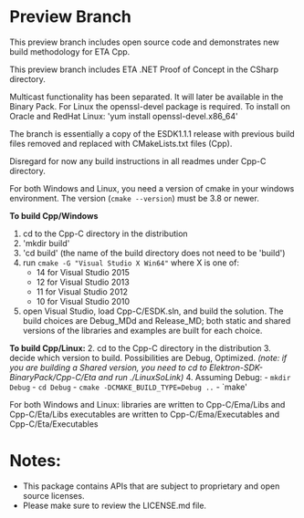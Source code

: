 # Preview Branch

This preview branch includes open source code and demonstrates new build methodology for ETA Cpp. 

This preview branch includes ETA .NET Proof of Concept in the CSharp directory.

Multicast functionality has been separated. It will later be available in the Binary Pack.
For Linux the openssl-devel package is required. To install on Oracle and RedHat Linux: 'yum install openssl-devel.x86_64'

The branch is essentially a copy of the ESDK1.1.1 release with previous build files removed and replaced with CMakeLists.txt files (Cpp).

Disregard for now any build instructions in all readmes under Cpp-C directory.

For both Windows and Linux, you need a version of cmake in your windows environment. The version (`cmake --version`) must be 3.8 or newer.

**To build Cpp/Windows**
1. cd to the Cpp-C directory in the distribution
2. 'mkdir build'
3. 'cd build'  (the name of the build directory does not need to be 'build')
4. run `cmake -G "Visual Studio X Win64"` where X is one of:
	- 14 for Visual Studio 2015
	- 12 for Visual Studio 2013
	- 11 for Visual Studio 2012
	- 10 for Visual Studio 2010
4. open Visual Studio, load Cpp-C/ESDK.sln, and build the solution. The build choices are Debug_MDd and Release_MD; both static and shared versions of the libraries and examples are built for each choice.


**To build Cpp/Linux:**
2. cd to the Cpp-C directory in the distribution
3. decide which version to build. Possibilities are Debug, Optimized. *(note: if you are building a Shared version, you need to cd to Elektron-SDK-BinaryPack/Cpp-C/Eta and run ./LinuxSoLink)*
4. Assuming Debug:
	- `mkdir Debug`
	- `cd Debug`
	- `cmake -DCMAKE_BUILD_TYPE=Debug ..`
	- `make'
	
	
For both Windows and Linux:
	libraries are written to Cpp-C/Ema/Libs and Cpp-C/Eta/Libs
	executables are written to Cpp-C/Ema/Executables and Cpp-C/Eta/Executables


	
# Notes:
- This package contains APIs that are subject to proprietary and open source licenses.
- Please make sure to review the LICENSE.md file.

